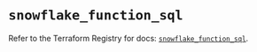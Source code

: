 # `snowflake_function_sql`

Refer to the Terraform Registry for docs: [`snowflake_function_sql`](https://registry.terraform.io/providers/snowflakedb/snowflake/2.2.0/docs/resources/function_sql).
